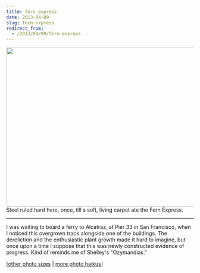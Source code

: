 ```yaml
---
title: fern express
date: 2013-04-09
slug: fern-express
redirect_from:
  - /2013/04/09/fern-express
---
```


<p class="haiku"><a href="http://www.flickr.com/photos/daniel_hardman/8314126286/"><img class="aligncenter" alt="" src="http://farm9.staticflickr.com/8360/8314126286_3f68db4aed_z.jpg" width="640" height="427" /></a>Steel ruled hard here, once,
till a soft, living carpet
ate the Fern Express.</p>
<hr />
I was waiting to board a ferry to Alcatraz, at Pier 33 in San Francisco, when I noticed this overgrown track alongside one of the buildings. The dereliction and the enthusiastic plant growth made it hard to imagine, but once upon a time I suppose that this was newly constructed evidence of progress. Kind of reminds me of Shelley's "Ozymandias."

[<a href="http://www.flickr.com/photos/daniel_hardman/8314126286/sizes/l/" target="_blank">other photo sizes</a> | <a href="http://sivanea.com/category/photos/">more photo haikus</a>]